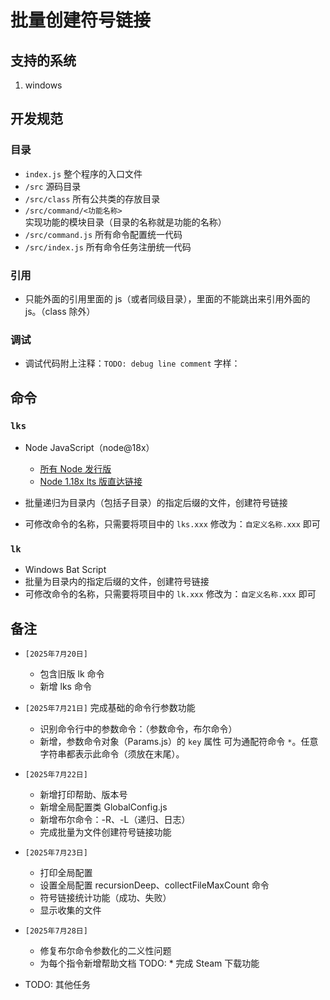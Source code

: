 # 批量创建符号链接

## 支持的系统
1. windows

## 开发规范
### 目录
- `index.js` 整个程序的入口文件
- `/src` 源码目录
- `/src/class` 所有公共类的存放目录
- `/src/command/<功能名称>` 实现功能的模块目录（目录的名称就是功能的名称）
- `/src/command.js` 所有命令配置统一代码
- `/src/index.js` 所有命令任务注册统一代码

### 引用
- 只能外面的引用里面的 js（或者同级目录），里面的不能跳出来引用外面的 js。（class 除外）

### 调试
- 调试代码附上注释：`TODO: debug line comment` 字样：

## 命令

### `lks`
- Node JavaScript（node@18x）
    * [所有 Node 发行版](https://nodejs.org/download/release/)
    * [Node 1.18x lts 版直达链接](https://nodejs.org/download/release/v18.20.5/node-v18.20.5-win-x64.zip)
    
- 批量递归为目录内（包括子目录）的指定后缀的文件，创建符号链接
- 可修改命令的名称，只需要将项目中的 `lks.xxx` 修改为：`自定义名称.xxx` 即可

### `lk`
- Windows Bat Script
- 批量为目录内的指定后缀的文件，创建符号链接
- 可修改命令的名称，只需要将项目中的 `lk.xxx` 修改为：`自定义名称.xxx` 即可

## 备注
- `[2025年7月20日]`
    * 包含旧版 lk 命令
    * 新增 lks 命令

- `[2025年7月21日]` 完成基础的命令行参数功能
    * 识别命令行中的参数命令：（参数命令，布尔命令）
    * 新增，参数命令对象（Params.js）的 `key` 属性 可为通配符命令 `*`。任意字符串都表示此命令（须放在末尾）。

- `[2025年7月22日]`
    * 新增打印帮助、版本号
    * 新增全局配置类 GlobalConfig.js
    * 新增布尔命令：-R、-L（递归、日志）
    * 完成批量为文件创建符号链接功能

- `[2025年7月23日]`
    * 打印全局配置
    * 设置全局配置 recursionDeep、collectFileMaxCount 命令
    * 符号链接统计功能（成功、失败）
    * 显示收集的文件

- `[2025年7月28日]`
    * 修复布尔命令参数化的二义性问题
    * 为每个指令新增帮助文档
    TODO: * 完成 Steam 下载功能

- TODO: 其他任务
